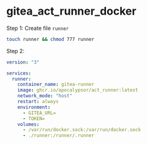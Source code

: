 # gitea_act_runner_docker

Step 1: Create file `runner`
```bash
touch runner && chmod 777 runner
```

Step 2:
```yaml
version: "3"

services:
  runner:
    container_name: gitea-runner
    image: ghcr.io/apocalypsor/act_runner:latest
    network_mode: "host"
    restart: always
    environment:
      - GITEA_URL=
      - TOKEN=
    volumes:
      - /var/run/docker.sock:/var/run/docker.sock
      - ./runner:/runner/.runner

```

